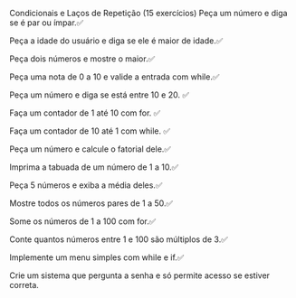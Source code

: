 Condicionais e Laços de Repetição (15 exercícios)
Peça um número e diga se é par ou ímpar.✅

Peça a idade do usuário e diga se ele é maior de idade.✅

Peça dois números e mostre o maior.✅

Peça uma nota de 0 a 10 e valide a entrada com while.✅

Peça um número e diga se está entre 10 e 20. ✅

Faça um contador de 1 até 10 com for. ✅

Faça um contador de 10 até 1 com while. ✅

Peça um número e calcule o fatorial dele.✅

Imprima a tabuada de um número de 1 a 10.✅

Peça 5 números e exiba a média deles.✅

Mostre todos os números pares de 1 a 50.✅

Some os números de 1 a 100 com for.✅

Conte quantos números entre 1 e 100 são múltiplos de 3.✅

Implemente um menu simples com while e if.✅

Crie um sistema que pergunta a senha e só permite acesso se estiver correta.